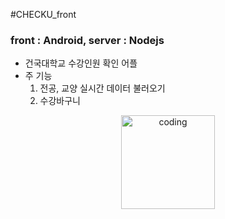 #CHECKU_front
### front : Android, server : Nodejs

* 건국대학교 수강인원 확인 어플
* 주 기능
  1. 전공, 교양 실시간 데이터 불러오기
  2. 수강바구니

<p align="center">
  <img src="https://user-images.githubusercontent.com/83503188/155839129-1aa617c6-e222-4bcc-b05e-c0814367d9ff.jpg" alt="coding" width="150px" />
</p>

